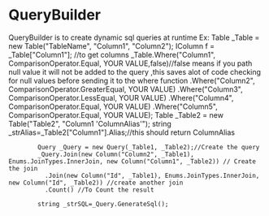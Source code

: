 QueryBuilder
============
QueryBuilder is to create dynamic sql queries at runtime 
Ex: 
 Table _Table = new Table("TableName", "Column1", "Column2");
            IColumn f = _Table["Column1"]; //to get columns
            _Table.Where("Column1", ComparisonOperator.Equal, YOUR VALUE,false)//false means if you path null value it will not be added to the query ,this saves alot of code checking for null values before sending it to the where function
                     .Where("Column2", ComparisonOperator.GreaterEqual, YOUR VALUE)
                     .Where("Column3", ComparisonOperator.LessEqual, YOUR VALUE)
                     .Where("Column4", ComparisonOperator.Equal, YOUR VALUE)
                     .Where("Column5", ComparisonOperator.Equal, YOUR VALUE);
            Table _Table2 = new Table("Table2", "Column1 'ColumnAlias'");
			string _strAlias=_Table2["Column1"].Alias;//this should return ColumnAlias
 
            Query _Query = new Query(_Table1, _Table2);//Create the query 
            _Query.Join(new Column("Column2", _Table1), Enums.JoinTypes.InnerJoin, new Column("Column1", _Table2)) // Create the join
              .Join(new Column("Id", _Table1), Enums.JoinTypes.InnerJoin, new Column("Id", _Table2)) //create another join 
			  .Count() //To Count the result 

            string _strSQL=_Query.GenerateSql();